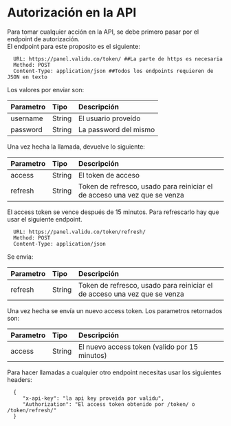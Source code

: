 # Autorización en la API

Para tomar cualquier acción en la API, se debe primero pasar por el endpoint de autorización.                         
El endpoint para este proposito es el siguiente:

      URL: https://panel.validu.co/token/ ##La parte de https es necesaria                    
      Method: POST      
      Content-Type: application/json ##Todos los endpoints requieren de JSON en texto

Los valores por enviar son:

| Parametro      | Tipo | Descripción     |
| :---        |    :----   |          :--- |
| username     | String       | El usuario proveído  |
| password   |   String      |   La password del mismo    |

Una vez hecha la llamada, devuelve lo siguiente:

| Parametro      | Tipo | Descripción     |
| :---        |    :----   |          :--- |
| access      | String      | El token de acceso   |
| refresh   |     String    |     Token de refresco, usado para reiniciar el de acceso una vez que se venza  |

El access token se vence después de 15 minutos. Para refrescarlo hay que usar el siguiente endpoint.

      URL: https://panel.validu.co/token/refresh/                   
      Method: POST      
      Content-Type: application/json 

Se envia: 

| Parametro      | Tipo | Descripción     |
| :---        |    :----   |          :--- |
| refresh   |     String    |     Token de refresco, usado para reiniciar el de acceso una vez que se venza  |

Una vez hecha se envía un nuevo access token.
Los parametros retornados son:

| Parametro      | Tipo | Descripción     |
| :---        |    :----   |          :--- |
| access   |     String    |  El nuevo access token (valido por 15 minutos) |

Para hacer llamadas a cualquier otro endpoint necesitas usar los siguientes headers:

      {
         "x-api-key": "la api key proveida por validu",
         "Authorization": "El access token obtenido por /token/ o /token/refresh/"
      }